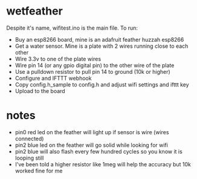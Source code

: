 # wetfeather

Despite it's name, wifitest.ino is the main file. To run:
* Buy an esp8266 board, mine is an adafruit feather huzzah esp8266
* Get a water sensor.  Mine is a plate with 2 wires running close to each other
* Wire 3.3v to one of the plate wires
* Wire pin 14 (or any gpio digital pin) to the other wire of the plate
* Use a pulldown resistor to pull pin 14 to ground (10k or higher)
* Configure and IFTTT webhook
* Copy config.h_sample to config.h and adjust wifi settings and ifttt key
* Upload to the board

# notes
* pin0 red led on the feather will light up if sensor is wire (wires connected)
* pin2 blue led on the feather will go solid while looking for wifi
* pin2 blue will also flash every few hundred cycles so you know it is looping still
* I've been told a higher resistor like 1meg will help the accuracy but 10k worked fine for me

